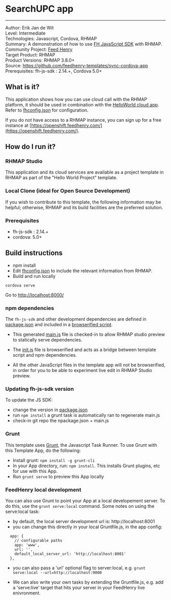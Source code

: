 # SearchUPC app
---------
Author: Erik Jan de Wit   
Level: Intermediate   
Technologies: Javascript, Cordova, RHMAP   
Summary: A demonstration of how to use [FH JavaScript SDK](https://github.com/feedhenry/fh-js-sdk) with RHMAP.   
Community Project: [Feed Henry](http://feedhenry.org)   
Target Product: RHMAP   
Product Versions: RHMAP 3.8.0+   
Source: https://github.com/feedhenry-templates/sync-cordova-app   
Prerequisites: fh-js-sdk : 2.14.+, Cordova 5.0+   

## What is it?

This application shows how you can use cloud call with the RHMAP platform, it should be used in combination with the [HelloWorld cloud app](https://github.com/feedhenry-templates/helloworld-cloud). Refer to [fhconfig.json](www/fhconfig.json) for configuration.

If you do not have access to a RHMAP instance, you can sign up for a free instance at [https://openshift.feedhenry.com/](https://openshift.feedhenry.com/).

## How do I run it?  

### RHMAP Studio

This application and its cloud services are available as a project template in RHMAP as part of the "Hello World Project" template.

### Local Clone (ideal for Open Source Development)
If you wish to contribute to this template, the following information may be helpful; otherwise, RHMAP and its build facilities are the preferred solution.

###  Prerequisites  
 * fh-js-sdk : 2.14.+
 * cordova: 5.0+

## Build instructions
 * npm install
 * Edit [fhconfig.json](www/fhconfig.json) to include the relevant information from RHMAP.  
 * Build and run locally
```
cordova serve  
```
Go to [http://localhost:8000/](http://localhost:8000/)

### npm dependencies
The `fh-js-sdk` and other development dependencies are defined in [package.json](package.json) and included in a [browserified script](www/main.js).

* This generated [main.js](www/main.js) file is checked-in to allow RHMAP studio preview to statically serve dependencies.

* The [init.js](www/js/init.js) file is browserified and acts as a bridge between template script and npm dependencies. 

* All the other JavaScript files in the template app will not be browserified, in order for you to be able to experiment live edit in RHMAP Studio preview.

### Updating fh-js-sdk version
To update the JS SDK:
- change the version in [package.json](package.json)
- run `npm install` a grunt task is automatically ran to regenerate main.js
- check-in git repo the npackage.json + main.js

### Grunt

This template uses [Grunt](http://gruntjs.com/), the Javascript Task Runner. To use Grunt with this Template App, do the following:

* Install grunt: ```npm install -g grunt-cli```
* In your App directory, run: ```npm install```. This installs Grunt plugins, etc for use with this App.
* Run ```grunt serve``` to preview this App locally


### FeedHenry local development

You can also use Grunt to point your App at a local developement server. To do this, use the ```grunt serve:local``` command. Some notes on using the serve:local task:

* by default, the local server development url is: http://localhost:8001
* you can change this directly in your local Gruntfile.js, in the app config:

```
  app: {
    // configurable paths
    app: 'www',
    url: '',
    default_local_server_url: 'http://localhost:8001'
  },
```

* you can also pass a 'url' optional flag to server:local, e.g. ```grunt serve:local --url=http://localhost:9000```

* We can also write your own tasks by extending the Gruntfile.js, e.g. add a 'serve:live' target that hits your server in your FeedHenry live enivronment.





